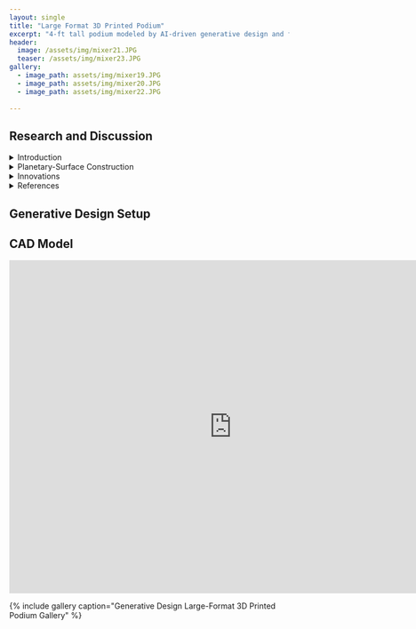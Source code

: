 ```yaml
---
layout: single
title: "Large Format 3D Printed Podium"
excerpt: "4-ft tall podium modeled by AI-driven generative design and fabricated on a large format 3D printer."
header:
  image: /assets/img/mixer21.JPG
  teaser: /assets/img/mixer23.JPG
gallery:
  - image_path: assets/img/mixer19.JPG
  - image_path: assets/img/mixer20.JPG
  - image_path: assets/img/mixer22.JPG
   
---
```


## Research and Discussion
  <details><summary>Introduction</summary>
  <br>

  #### Large Format 3D Printing (LF3DP)
  Large format 3D printing (LF3DP) refers to the 3D printing of objects that exceed the size limitations of traditional desktop 3D printers. These printers are capable of generating parts that are several feet in length, width, and height, allowing them to print things like store displays, furniture, signage, set pieces, art exhibits, and more. For industrial manufacturing, LF3DP can be a cost-effective alternative to machining since it gives users the ability to produce complex geometries that would typically require multiple parts and/or assembly. LF3DP can be ideal for printing molds, tooling, patterns, and even end-use parts. These 3D printed parts are often cheaper than similar parts made with traditional manufacturing methods and also often provide shorter lead times than ordering parts. 


  LF3DP is commonly used in the aerospace, architecture, and automotive industries, as well as many more manufacturing fields. For example, the first LF3DPs originated at the Oak Ridge National Labs research facility with the Big Area Additive Machine (BAAM), the first version of which launched in 2014. Notably, this device was used to 3D print an entire car in 2017 and is most commonly used to create large molds for objects like airplane wings, automotives, and buildings. These molds would traditionally take months to fabricate with giant wood molds, while BAAM allowed for a mold to be printed in days. The latest version of BAAM is capable of depositing 36 kg/hr of material and has a print area of up to 13 ft long, 6.5 ft wide, and 8 ft tall. ORNL has also incorporated two hoppers into the extruder in BAAM, enable multimaterial printing. While not all LF3DP solutions are as advanced as BAAM, the benefits they can offer are comparable.


  #### Generative Design
  Generative design (GD) is a design exploration process where various algorithms and artificial intelligence (AI) are used to create various design options based on performance requirements and parameters defined by the user. Through an iterative process, the software is able to evaluate all possible permutations of a given design setup and provide the most ideal solution based on the user parameters. Thus, the main goal of generative design is to create the most efficient and effective solution based on the requirements and constraints set by the user. This allows for many parts to be light-weighted, with the generative design process removing unnecessary material while maintaining components that are critical for structural integrity, a key benefit of generative design. Additionally, single parts can be created using generative design that replace complex assemblies consisting of many parts. 


  While generative design can provide extremely significant optimization of parts, there are some potential drawbacks. Since the target constraints and parameters are determined by the user, incorrect application of loads and boundary conditions can lead to results being generated that don’t accurately reflect the necessary environmental conditions that the part in question must withstand. Additionally, it can be extremely computationally intensive to evaluate all the iterations and possibilities for models.


  A key drawback of generative design that can be addressed by LF3DP is the fact that AI-generated parts are often composed from strange, organic-shaped form bodies that are impossible to create through traditional manufacturing techniques. 3D printing, for the most part, allows for any geometry to be fabricated, and this capability can be leveraged to enable production of many generative design models. With LF3DP in particular, optimized large models can be printed while still optimizing the amount of material needed.

  </details>

  <details><summary>Planetary-Surface Construction</summary>


  A potential application of LF3DP and GD is 3D printing habitats for deep space exploration, such as for the surface of the Moon or Mars. A key issue with establishing a permanent crewed presence on the Moon or Mars is the ability to bring cargo to the planetary surface and the limitations on mass due to cost. Depending on launch vehicle, the cost to launch a kilogram of cargo to low earth orbit (LEO) is estimated to be around $10,000/kg. Even with SpaceX’s recent advances with their reusable rockets, the estimated cargo cost for a Falcon 9 is still around $2,500/kg. Considering these cost estimates are only for LEO, the costs of launching cargo to the Moon or Mars will be even higher. These constrains make it impractical to launch large, pre-fabricated habitats to another planetary surface, as the costs to send the construction materials needed to build a significant moon or Mars base would be “astronomical” (pun intended). Any habitat that is included with launch would also be limited in size and volume, which places further limitations on astronauts living in these habitats.


  A proposed solution to this problem has been to use LF3DP to additively manufacture habitats directly on the lunar or Martian surface using a lunar or Martian regolith-based filament. The use of “locally sourced” materials means that less material has to be transported from Earth, minimizing costs. This also allows for more design flexibility with larger structures and more unique geometries. In addition to habitats, LF3DP with in situ materials can also be used to develop other infrastructure necessary for a human settlement. Launch pads, landing strips, roads, and more can all be developed with 3D printing.


  The importance of mass reduction is a key area where the intersection of LF3DP and generative design can be leveraged for planetary surface construction. Since it is likely that the material used to print on planetary surfaces would likely be a combination of locally sourced and Earth-based materials, it is still critical to minimze the amount of material used to decrease the amount of cargo transported from Earth. Generative design could be use to optimize the designs of any lunar or Martian structures to minimize the mass required while still maintaining structural integrity against any loads presented by the environment, such as astronauts living in a habitat or the internal air pressure that results from the Earth-like atmosphere inside a habitat being higher pressure than the lunar or Martian atmosphere.

  </details>

  <details><summary>Innovations</summary>


  Several challenges still must be addressed before LF3DP on planetary surfaces becomes feasible. Further development needs to be made on the material composition of the deposition material so that it can be composed of all or nearly all locally sourced materials directly from the planetary surface. Companies like ICON are currently working towards this goal with their Olympus 3D printer, specifically designed to print on the moon and Mars. This printer uses a laser-based system to transform lunar dust into printing material. There are also challenges with deposition 3D printing in a low gravity environment. Traditional FFF printing on Earth relies somewhat on gravity to help with layer adhesion, so adjustments may need to be made when printing in a microgravity environment. In addition to layer adhesion being important for structural integrity, in space any structural habitat printed with LF3DP must also be airtight and able to maintain its own internal atmosphere for humans to live in. Any gaps or microcracks in the structure could be lead to devastating results.


  In addition to building infrastructure on planetary surfaces, LF3DP and generative design can also be used for building more complex structures, including rockets. Relativity Space is a start-up company that is working towards developing the technology necessary to 3D print an entire reusable rocket. Using the world’s largest metal 3D printers, they have recently launched their Terran 1 rocket, of which over 80% is 3D printed, and are in the process of creating the Terran R rocket that will also consist of mostly 3D printed custom parts. Their eventual goal is to create a rocket consisting of entirely 3D printed parts. These rockets include many nature-inspired designs that leverage the capabilities of LF3DP and generative design to completely change what a rocket can look like, with things like dragonfly-inspired drag fins and seashell-styled tank bases. 


  If companies like Relativity Space are able to continue developing their 3D printing capabilities, it is possible that one day there could be a rocket 3D printing factory on Mars. This would enable rockets to be made directly on the Martian surface using materials found there, which could provide astronauts with a return vehicle. Otherwise, there would be many challenges with a single spacecraft getting astronauts to and from Mars. Currently, most spacecraft are launched in a multi-stage launch vehicle, with the first stage being expended primarily to get the spacecraft out of Earth’s gravity. The smaller second stage can then travel to its final destination, whether it be the moon or Mars. If a spacecraft then wanted to return from Mars to Earth, it is likely that a separate return launch vehicle would be needed on the Martian surface. The ability to LF3DP a rocket directly on a planetary surface would be a significant milestone for humanity’s quest to explore the cosmos.
  </details>

  <details><summary>References</summary>


  -   <https://xponentialworks.com/what-is-large-format-3d-printing-and-who-needs-it/>

  -   <https://all3dp.com/1/large-format-3d-printer-large-scale/>

  -   <https://all3dp.com/1/large-scale-3d-printing-the-ultimate-guide/>

  -   <https://www.engineering.com/story/how-big-area-additive-manufacturing-is-enabling-automotive-microfactories>

  -   <https://www.autodesk.com/solutions/generative-design>

  -   <https://aerospace.csis.org/data/space-launch-to-low-earth-orbit-how-much-does-it-cost/> 

  -   <https://www.nasa.gov/centers/marshall/news/releases/2020/nasa-looks-to-advance-3d-printing-construction-systems-for-the-moon.html>

  -   <https://www.cnet.com/pictures/this-3d-printed-mars-habitat-could-be-your-new-home-in-space-marsha-ai-spacefactory/10/>

  -   <https://www.relativityspace.com/home>

  -   <https://spectrum.ieee.org/3d-printed-rocket-relativity-spacex>

  -   <https://www.freethink.com/space/building-on-the-moon#:~:text=NASA%20has%20awarded%20high%2Dtech,on%20the%20moon%20and%20Mars>

  </details>

## Generative Design Setup

  
## CAD Model
<iframe src="https://vanderbilt643.autodesk360.com/shares/public/SH512d4QTec90decfa6ec75ed1f7991e5264?mode=embed" width="800" height="600" allowfullscreen="true" webkitallowfullscreen="true" mozallowfullscreen="true"  frameborder="0"></iframe>



{% include gallery caption="Generative Design Large-Format 3D Printed Podium Gallery" %}

